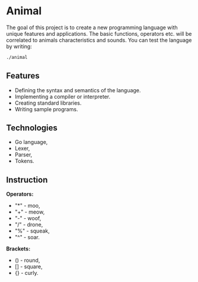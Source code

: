 # Animal

The goal of this project is to create a new programming language with unique features and applications. The basic functions, operators etc. will be correlated to animals characteristics and sounds.
You can test the language by writing:

```bash
./animal
```

## Features

* Defining the syntax and semantics of the language.
* Implementing a compiler or interpreter.
* Creating standard libraries.
* Writing sample programs.

## Technologies

* Go language,
* Lexer,
* Parser,
* Tokens.

## Instruction

**Operators:**

* "*" - moo,
* "+" - meow,
* "-" - woof,
* "/" - drone,
* "%" - squeak,
* "^" - soar.

**Brackets:**

* () - round,
* [] - square,
* {} - curly.

